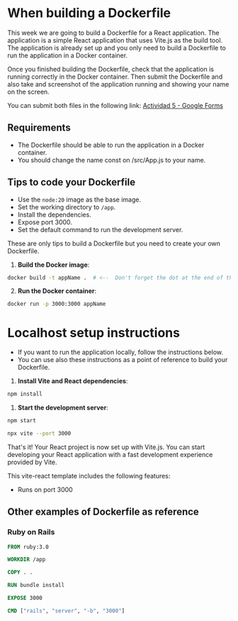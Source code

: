 
# When building a Dockerfile
This week we are going to build a Dockerfile for a React application. The application is a simple React application that uses Vite.js as the build tool. The application is already set up and you only need to build a Dockerfile to run the application in a Docker container.

Once you finished building the Dockerfile, check that the application is running correctly in the Docker container. Then submit the Dockerfile and also take and screenshot of the application running and showing your name on the screen.

You can submit both files in the following link: [Actividad 5 - Google Forms](https://club.pudin.net/formulario-5)

## Requirements
- The Dockerfile should be able to run the application in a Docker container.
- You should change the name const on /src/App.js to your name.

## Tips to code your Dockerfile

- Use the `node:20` image as the base image.
- Set the working directory to `/app`.
- Install the dependencies.
- Expose port 3000.
- Set the default command to run the development server.

These are only tips to build a Dockerfile but you need to create your own Dockerfile.

1. **Build the Docker image**:
```bash
docker build -t appName .  # <--  Don't forget the dot at the end of the command
```

2. **Run the Docker container**:
```bash
docker run -p 3000:3000 appName
```

# Localhost setup instructions
- If you want to run the application locally, follow the instructions below.
- You can use also these instructions as a point of reference to build your Dockerfile.

1. **Install Vite and React dependencies**:
```bash
npm install
```

1. **Start the development server**:
```bash
npm start
```
```bash
npx vite --port 3000
```

That's it! Your React project is now set up with Vite.js. You can start developing your React application with a fast development experience provided by Vite.

This vite-react template includes the following features:
- Runs on port 3000

## Other examples of Dockerfile as reference

### Ruby on Rails
```Dockerfile
FROM ruby:3.0

WORKDIR /app

COPY . .

RUN bundle install

EXPOSE 3000

CMD ["rails", "server", "-b", "3000"]
```
